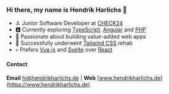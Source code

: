 ### Hi there, my name is Hendrik Harlichs 👋

- ⚓️ Junior Software Developer at [CHECK24](https://jobs.check24.de)
- 🅰️ Currently exploring [TypeScript](https://www.typescriptlang.org), [Angular](https://angular.io) and [PHP](https://www.php.net)
- 💪 Passionate about building value-added web apps
- 💊 Successfully underwent [Tailwind CSS](https://tailwindcss.com) rehab
- 💀 Prefers [Vue.js](https://vuejs.org) and [Svelte](https://svelte.dev/) over [React](https://reactjs.org)

#### Contact

**Email** [hi@hendrikharlichs.de](mailto:hi@hendrikharlichs.de) | **Web** [www.hendrikharlichs.de](https://www.hendrikharlichs.de)
